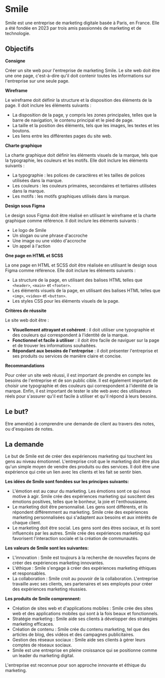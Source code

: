 # Smile

Smile est une entreprise de marketing digitale basée à Paris, en France. Elle a été fondée en 2023 par trois amis passionnés de marketing et de technologie.

## Objectifs

**Consigne**

Créer un site web pour l'entreprise de marketing Smile. Le site web doit être une one page, c'est-à-dire qu'il doit contenir toutes les informations sur l'entreprise sur une seule page.

**Wireframe**

Le wireframe doit définir la structure et la disposition des éléments de la page. Il doit inclure les éléments suivants :

* La disposition de la page, y compris les zones principales, telles que la barre de navigation, le contenu principal et le pied de page.
* La taille et la position des éléments, tels que les images, les textes et les boutons.
* Les liens entre les différentes pages du site web.

**Charte graphique**

La charte graphique doit définir les éléments visuels de la marque, tels que la typographie, les couleurs et les motifs. Elle doit inclure les éléments suivants :

* La typographie : les polices de caractères et les tailles de polices utilisées dans la marque.
* Les couleurs : les couleurs primaires, secondaires et tertiaires utilisées dans la marque.
* Les motifs : les motifs graphiques utilisés dans la marque.

**Design sous Figma**

Le design sous Figma doit être réalisé en utilisant le wireframe et la charte graphique comme référence. Il doit inclure les éléments suivants :

* Le logo de Smile
* Un slogan ou une phrase d'accroche
* Une image ou une vidéo d'accroche
* Un appel à l'action

**One page en HTML et SCSS**

La one page en HTML et SCSS doit être réalisée en utilisant le design sous Figma comme référence. Elle doit inclure les éléments suivants :

* La structure de la page, en utilisant des balises HTML telles que `<header>`, `<main>` et `<footer>`.
* Les éléments visuels de la page, en utilisant des balises HTML telles que `<img>`, `<video>` et `<button>`.
* Les styles CSS pour les éléments visuels de la page.

**Critères de réussite**

Le site web doit être :

* **Visuellement attrayant et cohérent** : il doit utiliser une typographie et des couleurs qui correspondent à l'identité de la marque.
* **Fonctionnel et facile à utiliser** : il doit être facile de naviguer sur la page et de trouver les informations souhaitées.
* **Répondant aux besoins de l'entreprise** : il doit présenter l'entreprise et ses produits ou services de manière claire et concise.

**Recommandations**

Pour créer un site web réussi, il est important de prendre en compte les besoins de l'entreprise et de son public cible. Il est également important de choisir une typographie et des couleurs qui correspondent à l'identité de la marque. Enfin, il est important de tester le site web avec des utilisateurs réels pour s'assurer qu'il est facile à utiliser et qu'il répond à leurs besoins.

## Le but? 

Etre amené(e) à comprendre une demande de client au travers des notes, ou d'esquises de notes.

## La demande

Le but de Smile est de créer des expériences marketing qui touchent les gens au niveau émotionnel. 
L'entreprise croit que le marketing doit être plus qu'un simple moyen de vendre des produits ou des services. 
Il doit être une expérience qui crée un lien avec les clients et les fait se sentir bien.

**Les idées de Smile sont fondées sur les principes suivants:**

- L'émotion est au cœur du marketing. Les émotions sont ce qui nous motive à agir. Smile crée des expériences marketing qui suscitent des émotions positives, telles que le bonheur, la joie et l'enthousiasme.
- Le marketing doit être personnalisé. Les gens sont différents, et ils répondent différemment au marketing. Smile crée des expériences marketing personnalisées qui s'adaptent aux besoins et aux intérêts de chaque client.
- Le marketing doit être social. Les gens sont des êtres sociaux, et ils sont influencés par les autres. Smile crée des expériences marketing qui favorisent l'interaction sociale et la création de communautés.

**Les valeurs de Smile sont les suivantes:**

- L'innovation : Smile est toujours à la recherche de nouvelles façons de créer des expériences marketing innovantes.
- L'éthique : Smile s'engage à créer des expériences marketing éthiques et responsables.
- La collaboration : Smile croit au pouvoir de la collaboration. L'entreprise travaille avec ses clients, ses partenaires et ses employés pour créer des expériences marketing réussies.

**Les produits de Smile comprennent:**

- Création de sites web et d'applications mobiles : Smile crée des sites web et des applications mobiles qui sont à la fois beaux et fonctionnels.
- Stratégie marketing : Smile aide ses clients à développer des stratégies marketing efficaces.
- Création de contenu : Smile crée du contenu marketing, tel que des articles de blog, des vidéos et des campagnes publicitaires.
- Gestion des réseaux sociaux : Smile aide ses clients à gérer leurs comptes de réseaux sociaux.
- Smile est une entreprise en pleine croissance qui se positionne comme un leader du marketing digital. 

L'entreprise est reconnue pour son approche innovante et éthique du marketing.

